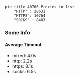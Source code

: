
```mermaid
pie title 40706 Proxies in list
    "HTTP" : 28631
    "HTTPS": 10764
    "SOCKS" : 8483
```

### Some Info
#### Average Timeout

- mixed: 4.0s
- http: 2.2s
- https: 8.1s
- socks: 6.5s